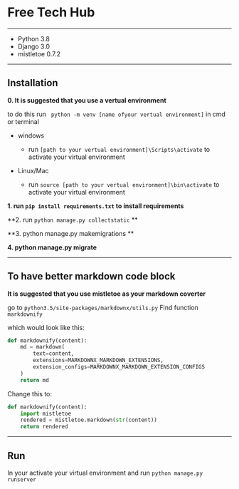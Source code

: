 # Free Tech Hub

---

- Python 3.8
- Django 3.0
- mistletoe 0.7.2
---
## Installation

**0. It is suggested that you use a vertual environment**

to do this run ` python -m venv [name ofyour vertual environment]` in cmd or terminal

- windows

  - run `[path to your vertual environment]\Scripts\activate` to activate your virtual environment

- Linux/Mac

  - run `source [path to your vertual environment]\bin\activate` to activate your virtual environment

**1.  run  `pip install requirements.txt` to install requirements**

**2. run `python manage.py collectstatic` **

**3. python manage.py makemigrations **

**4. python manage.py migrate**

---
## To have better markdown code block

**It is suggested that you use mistletoe as your markdown coverter**

go to `python3.5/site-packages/markdownx/utils.py`
 Find function `markdownify`

which would look like this:

```python
def markdownify(content):
    md = markdown(
        text=content,
        extensions=MARKDOWNX_MARKDOWN_EXTENSIONS,
        extension_configs=MARKDOWNX_MARKDOWN_EXTENSION_CONFIGS
    )
    return md
```

Change this to:

```python
def markdownify(content):
    import mistletoe
    rendered = mistletoe.markdown(str(content))
    return rendered 
```

---

## Run

In your activate your virtual environment and run `python manage.py runserver`